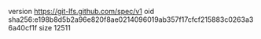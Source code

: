 version https://git-lfs.github.com/spec/v1
oid sha256:e198b8d5b2a96e820f8ae0214096019ab357f17cfcf215883c0263a36a40cf1f
size 12511
